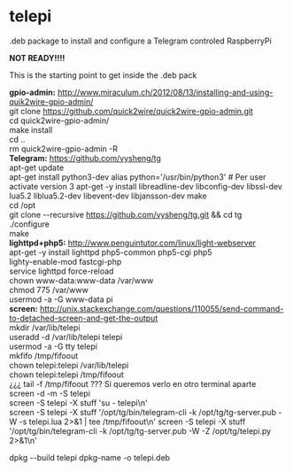 # telepi
.deb package to install and configure a Telegram controled RaspberryPi

**NOT READY!!!!**

This is the starting point to get inside the .deb pack

**gpio-admin:** http://www.miraculum.ch/2012/08/13/installing-and-using-quik2wire-gpio-admin/  
git clone https://github.com/quick2wire/quick2wire-gpio-admin.git  
cd quick2wire-gpio-admin/  
make install  
cd ..  
rm quick2wire-gpio-admin -R  
**Telegram:** https://github.com/vysheng/tg  
apt-get update  
apt-get install python3-dev
alias python='/usr/bin/python3' # Per user activate version 3
apt-get -y install libreadline-dev libconfig-dev libssl-dev lua5.2 liblua5.2-dev libevent-dev libjansson-dev make  
cd /opt  
git clone --recursive https://github.com/vysheng/tg.git && cd tg  
./configure  
make  
**lighttpd+php5:** http://www.penguintutor.com/linux/light-webserver  
apt-get -y install lighttpd php5-common php5-cgi php5  
lighty-enable-mod fastcgi-php  
service lighttpd force-reload  
chown www-data:www-data /var/www  
chmod 775 /var/www  
usermod -a -G www-data pi  
**screen:** http://unix.stackexchange.com/questions/110055/send-command-to-detached-screen-and-get-the-output  
mkdir /var/lib/telepi  
useradd -d /var/lib/telepi telepi  
usermod -a -G tty telepi  
mkfifo /tmp/fifoout  
chown telepi:telepi /var/lib/telepi  
chown telepi:telepi /tmp/fifoout  
¿¿¿ tail -f /tmp/fifoout ??? Si queremos verlo en otro terminal aparte  
screen -d -m -S telepi  
screen -S telepi -X stuff 'su - telepi\n'  
screen -S telepi -X stuff '/opt/tg/bin/telegram-cli -k /opt/tg/tg-server.pub -W -s telepi.lua 2>&1 | tee /tmp/fifoout\n' 
screen -S telepi -X stuff '/opt/tg/bin/telegram-cli -k /opt/tg/tg-server.pub -W -Z /opt/tg/telepi.py 2>&1\n'
 


dpkg --build telepi
dpkg-name -o telepi.deb
